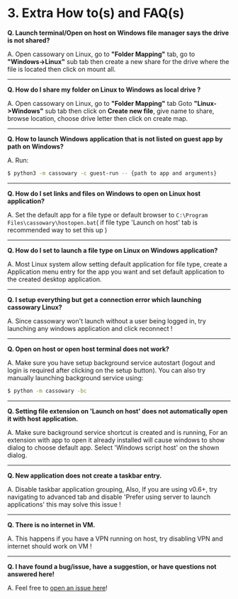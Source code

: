 # 3. Extra How to(s) and FAQ(s)

**Q. Launch terminal/Open on host on Windows file manager says the drive is not shared?**

A. Open cassowary on Linux, go to **"Folder Mapping"** tab, go to **"Windows->Linux"** sub tab then create a new share for the drive where the file is located then click on mount all.

---

**Q. How do I share my folder on Linux to Windows as local drive ?**

A. Open cassowary on Linux, go to **"Folder Mapping"** tab Goto **"Linux->Windows"** sub tab then click on **Create new file**, give name to share, browse location, choose drive letter then click on create map.

---

**Q. How to launch Windows application that is not listed on guest app by path on Windows?**

A. Run:

```bash
$ python3 -m cassowary -c guest-run -- {path to app and arguments}
```

---

**Q. How do I set links and files on Windows to open on Linux host application?**

A. Set the default app for a file type or default browser to `C:\Program Files\cassowary\hostopen.bat`( if file type 'Launch on host' tab is recommended way to set this up ) 

---

**Q. How do I set to launch a file type on Linux on Windows application?**

A. Most Linux system allow setting default application for file type, create a Application menu entry for the app you want and set default application to the created desktop application.

---

**Q. I setup everything but get a connection error which launching cassowary Linux?**

A. Since cassowary won't launch without a user being logged in, try launching any windows application and click reconnect !

---

**Q. Open on host or open host terminal does not work?**

A. Make sure you have setup background service autostart (logout and login is required after clicking on the setup button). You can also try manually launching background service using:

```bash
$ python -m cassowary -bc
```

---

**Q. Setting file extension on 'Launch on host' does not automatically open it with host application.**

A. Make sure background service shortcut is created and is running, For an extension with app to open it already installed will cause windows to show dialog to choose default app. Select 'Windows script host' on the shown dialog.

---

**Q. New application does not create a taskbar entry.**

A. Disable taskbar application grouping, Also, If you are using v0.6+, try navigating to advanced tab and disable 'Prefer using server to launch applications' this may solve this issue !

---

**Q. There is no internet in VM.**

A. This happens if you have a VPN running on host, try disabling VPN and internet should work on VM !

---

**Q. I have found a bug/issue, have a suggestion, or have questions not answered here!**

A. Feel free to [open an issue here](https://github.com/casualsnek/cassowary/issues)!
